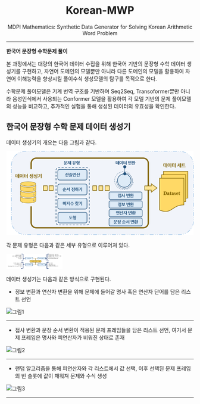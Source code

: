 <div align="center">
 
# Korean-MWP
MDPI Mathematics: Synthetic Data Generator for Solving Korean Arithmetic Word Problem 
</div>

---

**한국어 문장형 수학문제 풀이**

 본 과정에서는 대량의 한국어 데이터 수집을 위해 한국어 기반의 문장형 수학 데이터 생성기를 구현하고, 자연어 도메인의 모델뿐만 아니라 다른 도메인의 모델을 활용하여 자연어 이해능력을 향상시킬 풀이수식 생성모델의 탐구를 목적으로 한다. 
 
 수학문제 풀이모델은 기계 번역 구조를 기반하며 Seq2Seq, Transoformer뿐만 아니라 음성인식에서 사용되는 Conformer 모델을 활용하여 각 모델 기반의 문제 풀이모델의 성능을 비교하고, 추가적인 실험을 통해 생성된 데이터의 유효성을 확인한다. 


## 한국어 문장형 수학 문제 데이터 생성기

데이터 생성기의 개요는 다음 그림과 같다.

<p align="center">
<img src = https://github.com/kkkkkkkm/Korean-MWP/blob/main/imgs/%EA%B7%B8%EB%A6%BC4.png >

</p>


각 문제 유형은 다음과 같은 세부 유형으로 이루어져 있다. 


<img src = https://github.com/kkkkkkkm/Korean-MWP/blob/main/imgs/%EA%B7%B8%EB%A6%BC5.png width = "30%" height = "40">


데이터 생성기는 다음과 같은 방식으로 구현된다.


- 정보 변환과 연산자 변환을 위해 문제에 들어갈 명사 혹은 연산자 단어를 담은 리스트 선언


![그림1](https://github.com/kkkkkkkm/Korean-MWP/assets/69561492/45e7625b-b3bf-47db-ac6f-e837b045ec8f)

---

 
- 접사 변환과 문장 순서 변환이 적용된 문제 프레임들을 담은 리스트 선언, 여기서 문제 프레임은 명사와 피연산자가 비워진 상태로 존재


![그림2](https://github.com/kkkkkkkm/Korean-MWP/assets/69561492/7168e56b-cbd2-4f4c-bcb1-3e89f7433625)

---

- 랜덤 알고리즘을 통해 피연산자와 각 리스트에서 값 선택, 이후 선택된 문제 프레임의 빈 슬롯에 값이 채워져 문제와 수식 생성 

![그림3](https://github.com/kkkkkkkm/Korean-MWP/assets/69561492/440c9c2d-bc80-4a31-b88b-53eaef9032f4)

---
